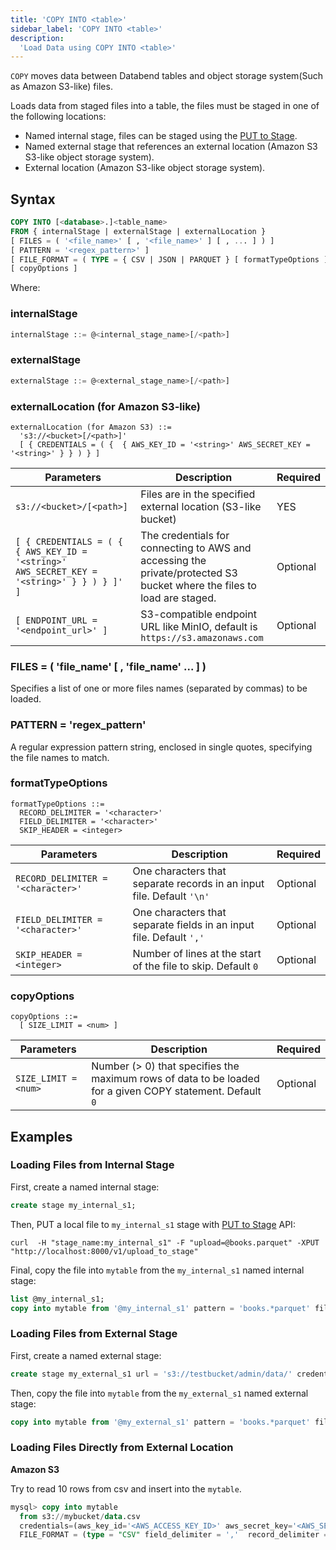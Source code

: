 ```yaml
---
title: 'COPY INTO <table>'
sidebar_label: 'COPY INTO <table>'
description:
  'Load Data using COPY INTO <table>'
---
```


`COPY` moves data between Databend tables and object storage system(Such as Amazon S3-like) files.

Loads data from staged files into a table, the files must be staged in one of the following locations:

* Named internal stage, files can be staged using the [PUT to Stage](../../00-api/01-put-to-stage.md).
* Named external stage that references an external location (Amazon S3 S3-like object storage system).
* External location (Amazon S3-like object storage system).

## Syntax

```sql
COPY INTO [<database>.]<table_name>
FROM { internalStage | externalStage | externalLocation }
[ FILES = ( '<file_name>' [ , '<file_name>' ] [ , ... ] ) ]
[ PATTERN = '<regex_pattern>' ]
[ FILE_FORMAT = ( TYPE = { CSV | JSON | PARQUET } [ formatTypeOptions ] } ) ]
[ copyOptions ]
```

Where:

### internalStage

```sql
internalStage ::= @<internal_stage_name>[/<path>]
```

### externalStage

```sql
externalStage ::= @<external_stage_name>[/<path>]
```

### externalLocation (for Amazon S3-like)

```
externalLocation (for Amazon S3) ::=
  's3://<bucket>[/<path>]'
  [ { CREDENTIALS = ( {  { AWS_KEY_ID = '<string>' AWS_SECRET_KEY = '<string>' } } ) } ]
```

| Parameters  | Description | Required |
| ----------- | ----------- | --- |
| `s3://<bucket>/[<path>]`  | Files are in the specified external location (S3-like bucket) | YES |
| `[ { CREDENTIALS = ( {  { AWS_KEY_ID = '<string>' AWS_SECRET_KEY = '<string>' } } ) } ]' ]`  | The credentials for connecting to AWS and accessing the private/protected S3 bucket where the files to load are staged. |  Optional |
| `[ ENDPOINT_URL = '<endpoint_url>' ]`  | S3-compatible endpoint URL like MinIO, default is `https://s3.amazonaws.com` |  Optional |

### FILES = ( 'file_name' [ , 'file_name' ... ] )

Specifies a list of one or more files names (separated by commas) to be loaded.

### PATTERN = 'regex_pattern'

A regular expression pattern string, enclosed in single quotes, specifying the file names to match.

### formatTypeOptions
```
formatTypeOptions ::=
  RECORD_DELIMITER = '<character>' 
  FIELD_DELIMITER = '<character>' 
  SKIP_HEADER = <integer>
```

| Parameters  | Description | Required |
| ----------- | ----------- | --- |
| `RECORD_DELIMITER = '<character>'`  | One characters that separate records in an input file. Default `'\n'` | Optional |
| `FIELD_DELIMITER = '<character>'`  | One characters that separate fields in an input file. Default `','` | Optional |
| `SKIP_HEADER = <integer>`  | Number of lines at the start of the file to skip. Default `0` | Optional |

### copyOptions
```
copyOptions ::=
  [ SIZE_LIMIT = <num> ]
```

| Parameters  | Description | Required |
| ----------- | ----------- | --- |
| `SIZE_LIMIT = <num>` | Number (> 0) that specifies the maximum rows of data to be loaded for a given COPY statement. Default `0` | Optional |

## Examples

### Loading Files from Internal Stage

First, create a named internal stage:
```sql
create stage my_internal_s1;
```

Then, PUT a local file to `my_internal_s1` stage with [PUT to Stage](../../00-api/01-put-to-stage.md) API:
```shell
curl  -H "stage_name:my_internal_s1" -F "upload=@books.parquet" -XPUT "http://localhost:8000/v1/upload_to_stage"
```

Final, copy the file into `mytable` from the `my_internal_s1` named internal stage:
```sql
list @my_internal_s1;
copy into mytable from '@my_internal_s1' pattern = 'books.*parquet' file_format = (type = 'PARQUET');
```

### Loading Files from External Stage

First, create a named external stage:
```sql
create stage my_external_s1 url = 's3://testbucket/admin/data/' credentials=(aws_key_id='minioadmin' aws_secret_key='minioadmin');
```
Then, copy the file into `mytable` from the `my_external_s1` named external stage:
```sql
copy into mytable from '@my_external_s1' pattern = 'books.*parquet' file_format = (type = 'PARQUET');
```

### Loading Files Directly from External Location

**Amazon S3**

Try to read 10 rows from csv and insert into the `mytable`.
```sql
mysql> copy into mytable
  from s3://mybucket/data.csv
  credentials=(aws_key_id='<AWS_ACCESS_KEY_ID>' aws_secret_key='<AWS_SECRET_ACCESS_KEY>')
  FILE_FORMAT = (type = "CSV" field_delimiter = ','  record_delimiter = '\n' skip_header = 1) size_limit=10;
```
